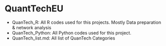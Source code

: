 # QuantTechEU

- QuanTech_R: All R codes used for this projects. Mostly Data preparation & network analysis
- QuanTech_Python: All Python codes used for this project. 
- QuanTech_list.md: All list of QuanTech Categories
